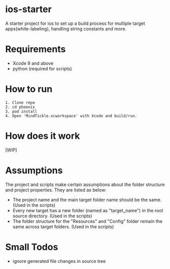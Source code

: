 # ios-starter
A starter project for ios to set up a build process for multiple target apps(white-labeling), handling string constants and more.

# Requirements
* Xcode 9 and above
* python (required for scripts)

# How to run
```
1. Clone repo
2. cd phoenix
3. pod install
4. Open 'MindTickle.xcworkspace' with Xcode and build/run.
```

# How does it work
[WIP]

# Assumptions
The project and scripts make certain assumptions about the folder structure and project properties. They are listed as below:
* The project name and the main target folder name should be the same. (Used in the scripts)
* Every new target has a new folder (named as "target_name") in the root source directory. (Used in the scripts)
* The folder structure for the "Resources" and "Config" folder remain the same across target folders. (Used in the scripts)


# Small Todos
* ignore generated file changes in source tree

